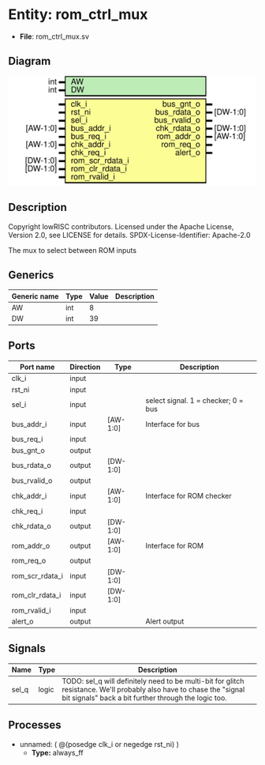 # Entity: rom_ctrl_mux

- **File**: rom_ctrl_mux.sv
## Diagram

![Diagram](rom_ctrl_mux.svg "Diagram")
## Description

 Copyright lowRISC contributors.
 Licensed under the Apache License, Version 2.0, see LICENSE for details.
 SPDX-License-Identifier: Apache-2.0

 The mux to select between ROM inputs


## Generics

| Generic name | Type | Value | Description |
| ------------ | ---- | ----- | ----------- |
| AW           | int  | 8     |             |
| DW           | int  | 39    |             |
## Ports

| Port name       | Direction | Type     | Description                          |
| --------------- | --------- | -------- | ------------------------------------ |
| clk_i           | input     |          |                                      |
| rst_ni          | input     |          |                                      |
| sel_i           | input     |          |  select signal. 1 = checker; 0 = bus |
| bus_addr_i      | input     | [AW-1:0] |  Interface for bus                   |
| bus_req_i       | input     |          |                                      |
| bus_gnt_o       | output    |          |                                      |
| bus_rdata_o     | output    | [DW-1:0] |                                      |
| bus_rvalid_o    | output    |          |                                      |
| chk_addr_i      | input     | [AW-1:0] |  Interface for ROM checker           |
| chk_req_i       | input     |          |                                      |
| chk_rdata_o     | output    | [DW-1:0] |                                      |
| rom_addr_o      | output    | [AW-1:0] |  Interface for ROM                   |
| rom_req_o       | output    |          |                                      |
| rom_scr_rdata_i | input     | [DW-1:0] |                                      |
| rom_clr_rdata_i | input     | [DW-1:0] |                                      |
| rom_rvalid_i    | input     |          |                                      |
| alert_o         | output    |          |  Alert output                        |
## Signals

| Name  | Type  | Description                                                                                                                                                                     |
| ----- | ----- | ------------------------------------------------------------------------------------------------------------------------------------------------------------------------------- |
| sel_q | logic |  TODO: sel_q will definitely need to be multi-bit for glitch resistance. We'll probably also  have to chase the "signal bit signals" back a bit further through the logic too.  |
## Processes
- unnamed: ( @(posedge clk_i or negedge rst_ni) )
  - **Type:** always_ff
